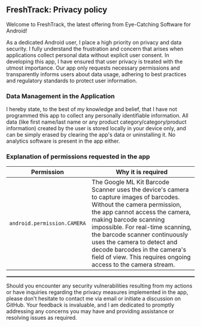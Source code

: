 ## FreshTrack: Privacy policy

Welcome to FreshTrack, the latest offering from Eye-Catching Software for Android!

As a dedicated Android user, I place a high priority on privacy and data security. I fully understand the frustration and concern that arises when applications collect personal data without explicit user consent. In developing this app, I have ensured that user privacy is treated with the utmost importance. Our app only requests necessary permissions and transparently informs users about data usage, adhering to best practices and regulatory standards to protect user information.

### Data Management in the Application

I hereby state, to the best of my knowledge and belief, that I have not programmed this app to collect any personally identifiable information. All data (like first name/last name or any product category/category/product information) created by the user is stored locally in your device only, and can be simply erased by clearing the app's data or uninstalling it. No analytics software is present in the app either.

### Explanation of permissions requested in the app

| Permission | Why it is required |
| :---: | --- |
| `android.permission.CAMERA` | The Google ML Kit Barcode Scanner uses the device's camera to capture images of barcodes. Without the camera permission, the app cannot access the camera, making barcode scanning impossible. For real-time scanning, the barcode scanner continuously uses the camera to detect and decode barcodes in the camera's field of view. This requires ongoing access to the camera stream. |

 <hr style="border:1px solid gray">

Should you encounter any security vulnerabilities resulting from my actions or have inquiries regarding the privacy measures implemented in the app, please don't hesitate to contact me via email or initiate a discussion on GitHub. Your feedback is invaluable, and I am dedicated to promptly addressing any concerns you may have and providing assistance or resolving issues as required.
